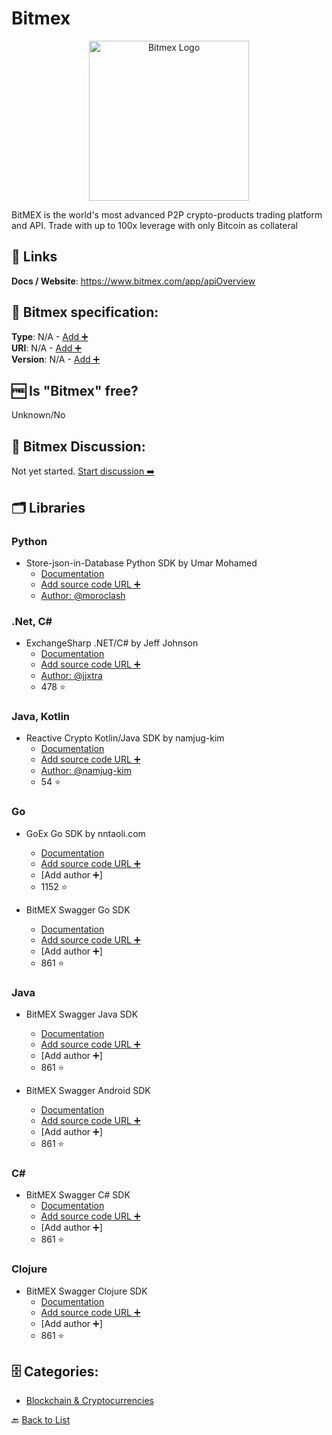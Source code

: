 # Bitmex
<p align="center">
    <img width="256" src="https://raw.githubusercontent.com/apis-list/apis-list/main/apis/bitmex/logo_256x256.png" alt="Bitmex Logo"/>
</p>
BitMEX is the world's most advanced P2P crypto-products trading platform and API. Trade with up to 100x leverage with only Bitcoin as collateral

##  🔗 Links
**Docs / Website**: https://www.bitmex.com/app/apiOverview

## 🧬 Bitmex specification:
**Type**: N/A - [Add ➕](https://github.com/apis-list/apis-list/edit/main/apis-list.yaml)  
**URI**: N/A - [Add ➕](https://github.com/apis-list/apis-list/edit/main/apis-list.yaml)  
**Version**: N/A - [Add ➕](https://github.com/apis-list/apis-list/edit/main/apis-list.yaml)

## 🆓 Is "Bitmex" free?
 Unknown/No 

## 💬 Bitmex Discussion:
Not yet started. [Start discussion ➡️](https://github.com/apis-list/apis-list/discussions/new)

## 🗂️ Libraries
### Python
- Store-json-in-Database Python SDK by Umar Mohamed
    - [Documentation](https://github.com/moroclash/Store-json-in-Database)
    - [Add source code URL ➕]()
    - [Author: @moroclash](https://github.com/moroclash)

### .Net, C#
- ExchangeSharp .NET/C# by Jeff Johnson
    - [Documentation](https://github.com/jjxtra/ExchangeSharp)
    - [Add source code URL ➕]()
    - [Author: @jjxtra](https://github.com/jjxtra)
    - 478 ⭐

### Java, Kotlin
- Reactive Crypto Kotlin/Java SDK by namjug-kim
    - [Documentation](https://github.com/namjug-kim/reactive-crypto)
    - [Add source code URL ➕]()
    - [Author: @namjug-kim](https://github.com/namjug-kim)
    - 54 ⭐

### Go
- GoEx Go SDK by nntaoli.com
    - [Documentation](https://github.com/nntaoli-project/GoEx)
    - [Add source code URL ➕]()
    - [Add author ➕]
    - 1152 ⭐

- BitMEX Swagger Go SDK
    - [Documentation](https://github.com/BitMEX/api-connectors/tree/master/auto-generated/go)
    - [Add source code URL ➕]()
    - [Add author ➕]
    - 861 ⭐

### Java
- BitMEX Swagger Java SDK
    - [Documentation](https://github.com/BitMEX/api-connectors/tree/master/auto-generated/java)
    - [Add source code URL ➕]()
    - [Add author ➕]
    - 861 ⭐

- BitMEX Swagger Android SDK
    - [Documentation](https://github.com/BitMEX/api-connectors/tree/master/auto-generated/android)
    - [Add source code URL ➕]()
    - [Add author ➕]
    - 861 ⭐

### C#
- BitMEX Swagger C# SDK
    - [Documentation](https://github.com/BitMEX/api-connectors/tree/master/auto-generated/csharp)
    - [Add source code URL ➕]()
    - [Add author ➕]
    - 861 ⭐

### Clojure
- BitMEX Swagger Clojure SDK
    - [Documentation](https://github.com/BitMEX/api-connectors/tree/master/auto-generated/clojure)
    - [Add source code URL ➕]()
    - [Add author ➕]
    - 861 ⭐


## 🗄️ Categories:
- [Blockchain & Cryptocurrencies](https://github.com/apis-list/apis-list#blockchain--cryptocurrencies-)

🔙  [Back to List](https://github.com/apis-list/apis-list)
